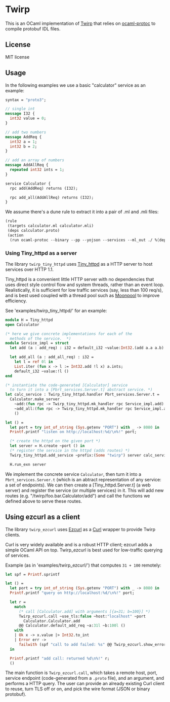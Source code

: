 # Twirp

This is an OCaml implementation of [Twirp](https://twitchtv.github.io/twirp/)
that relies on [ocaml-protoc](https://github.com/mransan/ocaml-protoc/) to
compile protobuf IDL files.

## License

MIT license

## Usage

In the following examples we use a basic "calculator" service
as an example:

```proto
syntax = "proto3";

// single int
message I32 {
  int32 value = 0;
}

// add two numbers
message AddReq {
  int32 a = 1;
  int32 b = 2;
}

// add an array of numbers
message AddAllReq {
  repeated int32 ints = 1;
}

service Calculator {
  rpc add(AddReq) returns (I32);

  rpc add_all(AddAllReq) returns (I32);
}
```

We assume there's a dune rule to extract it into a pair
of .ml and .mli files:

```scheme
(rule
 (targets calculator.ml calculator.mli)
 (deps calculator.proto)
 (action
  (run ocaml-protoc --binary --pp --yojson --services --ml_out ./ %{deps})))
```

### Using Tiny_httpd as a server

The library `twirp_tiny_httpd` uses [Tiny_httpd](https://github.com/c-cube/tiny_httpd)
as a HTTP server to host services over HTTP 1.1.

Tiny_httpd is a convenient little HTTP server with no dependencies
that uses direct style control flow
and system threads, rather than an event loop.
Realistically, it is sufficient
for low traffic services (say, less than 100 req/s), and is best used coupled
with a thread pool such as [Moonpool](https://github.com/c-cube/moonpool/)
to improve efficiency.

See 'examples/twirp_tiny_httpd/' for an example:

```ocaml
module H = Tiny_httpd
open Calculator

(* here we give concrete implementations for each of the
  methods of the service.  *)
module Service_impl = struct
  let add (a : add_req) : i32 = default_i32 ~value:Int32.(add a.a a.b) ()

  let add_all (a : add_all_req) : i32 =
    let l = ref 0l in
    List.iter (fun x -> l := Int32.add !l x) a.ints;
    default_i32 ~value:!l ()
end

(* instantiate the code-generated [Calculator] service
  to turn it into a [Pbrt_services.Server.t] abstract service. *)
let calc_service : Twirp_tiny_httpd.handler Pbrt_services.Server.t =
  Calculator.make_server
    ~add:(fun rpc -> Twirp_tiny_httpd.mk_handler rpc Service_impl.add)
    ~add_all:(fun rpc -> Twirp_tiny_httpd.mk_handler rpc Service_impl.add_all)
    ()

let () =
  let port = try int_of_string (Sys.getenv "PORT") with _ -> 8080 in
  Printf.printf "listen on http://localhost:%d/\n%!" port;

  (* create the httpd on the given port *)
  let server = H.create ~port () in
  (* register the service in the httpd (adds routes) *)
  Twirp_tiny_httpd.add_service ~prefix:(Some "twirp") server calc_service;

  H.run_exn server
```

We implement the concrete service `Calculator`, then turn it into
a `Pbrt_services.Server.t` (which is an abtract representation of
any service: a set of endpoints). We can then create a [Tiny_httpd.Server.t]
(a web server) and register the service (or multiple services) in it.
This will add new routes (e.g. "/twirp/foo.bar.Calculator/add")
and call the functions we defined above to serve these routes.

## Using ezcurl as a client

The library `twirp_ezcurl` uses [Ezcurl](https://github.com/c-cube/ezcurl)
as a [Curl](https://curl.haxx.se/) wrapper to provide Twirp clients.

Curl is very widely available and is a robust HTTP client; ezcurl adds a
simple OCaml API on top.
Twirp_ezcurl is best used for low-traffic querying of services.

Example (as in 'examples/twirp_ezcurl/') that computes `31 + 100`
remotely:

```ocaml
let spf = Printf.sprintf

let () =
  let port = try int_of_string (Sys.getenv "PORT") with _ -> 8080 in
  Printf.printf "query on http://localhost:%d/\n%!" port;

  let r =
    match
      (* call [Calculator.add] with arguments [{a=31; b=100}] *)
      Twirp_ezcurl.call ~use_tls:false ~host:"localhost" ~port
        Calculator.Calculator.add
      @@ Calculator.default_add_req ~a:31l ~b:100l ()
    with
    | Ok x -> x.value |> Int32.to_int
    | Error err ->
      failwith (spf "call to add failed: %s" @@ Twirp_ezcurl.show_error err)
  in

  Printf.printf "add call: returned %d\n%!" r;
  ()
```

The main function is `Twirp_ezcurl.call`, which takes a remote host, port, service
endpoint (code-generated from a `.proto` file), and an argument, and performs
a HTTP query.
The user can provide an already existing Curl client to reuse, turn TLS off or on,
and pick the wire format (JSON or binary protobuf).

